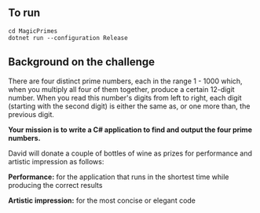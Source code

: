## To run
```
cd MagicPrimes
dotnet run --configuration Release
```

## Background on the challenge

There are four distinct prime numbers, each in the range 1 - 1000 which, when you multiply all four of them together, produce a certain 12-digit number. When you read this number's digits from left to right, each digit (starting with the second digit) is either the same as, or one more than, the previous digit.

 

**Your mission is to write a C# application to find and output the four prime numbers.**

 

David will donate a couple of bottles of wine as prizes for performance and artistic impression as follows:



**Performance:** for the application that runs in the shortest time while producing the correct results

**Artistic impression:** for the most concise or elegant code
